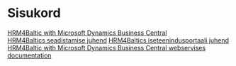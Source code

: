 ---
---
# Sisukord
[HRM4Baltic with Microsoft Dynamics Business Central](HRM4Baltic-with-Microsoft-Dynamics-Business-Central.pdf)  
[HRM4Baltics seadistamise juhend](BC-HRM4Baltics-seadistamise-juhend.pdf) 
[HRM4Baltics iseteenindusportaali juhend](BC-HRM4Baltics-iseteenindusportaali-kasutusjuhend.pdf)  
[HRM4Baltic with Microsoft Dynamics Business Central webservises documentation](HRM4Baltic-with-Microsoft-Dynamics-Business-Central-webservises-documentation.pdf)
